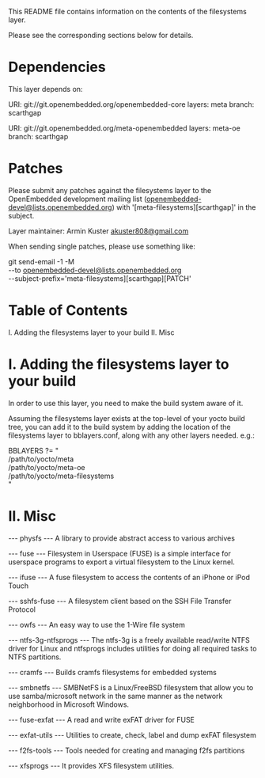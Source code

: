 This README file contains information on the contents of the
filesystems layer.

Please see the corresponding sections below for details.


Dependencies
============

This layer depends on:

  URI: git://git.openembedded.org/openembedded-core
  layers: meta
  branch: scarthgap

  URI: git://git.openembedded.org/meta-openembedded
  layers: meta-oe
  branch: scarthgap

Patches
=======

Please submit any patches against the filesystems layer to the
OpenEmbedded development mailing list (openembedded-devel@lists.openembedded.org)
with '[meta-filesystems][scarthgap]' in the subject.

Layer maintainer: Armin Kuster <akuster808@gmail.com>

When sending single patches, please use something like:

   git send-email -1 -M \
        --to openembedded-devel@lists.openembedded.org \
        --subject-prefix='meta-filesystems][scarthgap][PATCH'


Table of Contents
=================

  I. Adding the filesystems layer to your build
 II. Misc


I. Adding the filesystems layer to your build
=================================================

In order to use this layer, you need to make the build system aware of
it.

Assuming the filesystems layer exists at the top-level of your
yocto build tree, you can add it to the build system by adding the
location of the filesystems layer to bblayers.conf, along with any
other layers needed. e.g.:

  BBLAYERS ?= " \
    /path/to/yocto/meta \
    /path/to/yocto/meta-oe \
    /path/to/yocto/meta-filesystems \
    "


II. Misc
========

  --- physfs ---
  A library to provide abstract access to various archives

  --- fuse ---
  Filesystem in Userspace (FUSE) is a simple interface for userspace programs
  to export a virtual filesystem to the Linux kernel.

  --- ifuse ---
  A fuse filesystem to access the contents of an iPhone or iPod Touch

  --- sshfs-fuse ---
  A filesystem client based on the SSH File Transfer Protocol

  --- owfs ---
  An easy way to use the 1-Wire file system

  --- ntfs-3g-ntfsprogs ---
  The ntfs-3g is a freely available read/write NTFS driver for Linux and
  ntfsprogs includes utilities for doing all required tasks to NTFS partitions.

  --- cramfs ---
  Builds cramfs filesystems for embedded systems

  --- smbnetfs ---
  SMBNetFS is a Linux/FreeBSD filesystem that allow you to use samba/microsoft
  network in the same manner as the network neighborhood in Microsoft Windows.

  --- fuse-exfat ---
  A read and write exFAT driver for FUSE

  --- exfat-utils ---
  Utilities to create, check, label and dump exFAT filesystem

  --- f2fs-tools ---
  Tools needed for creating and managing f2fs partitions

  --- xfsprogs ---
  It provides XFS filesystem utilities.
